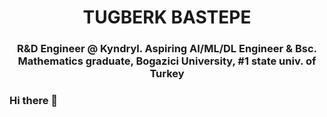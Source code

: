 <h1 align="center">TUGBERK BASTEPE</h1>
<h3 align="center"><span color="blue"> R&D Engineer @ Kyndryl. Aspiring AI/ML/DL Engineer & </span> Bsc. Mathematics graduate, Bogazici University, #1 state univ. of Turkey</h3>

### Hi there 👋

<!--
**tugberkbastepe/tugberkbastepe** is a ✨ _special_ ✨ repository because its `README.md` (this file) appears on your GitHub profile.

Here are some ideas to get you started:

- 🔭 I’m currently working on ...
- 🌱 I’m currently learning ...
- 👯 I’m looking to collaborate on ...
- 🤔 I’m looking for help with ...
- 💬 Ask me about ...
- 📫 How to reach me: ...
- 😄 Pronouns: ...
- ⚡ Fun fact: ...
-->

